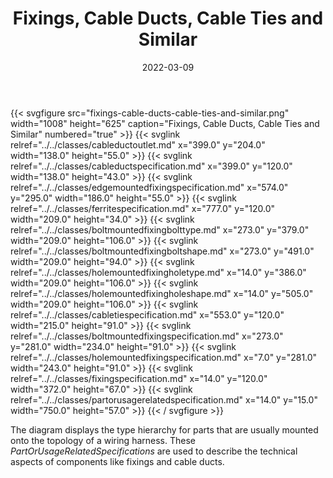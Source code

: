 ﻿---
title: Fixings, Cable Ducts, Cable Ties and Similar
toc: false
type: specs
layout: diagram
date: "2022-03-09"
draft: false
specification: VEC
version: 2.0.0
documentType: "Recommendation"
elementType: Diagram
classes:
  - CableDuctOutlet
  - CableDuctSpecification
  - EdgeMountedFixingSpecification
  - FerriteSpecification
  - BoltMountedFixingBoltType
  - BoltMountedFixingBoltShape
  - HoleMountedFixingHoleType
  - HoleMountedFixingHoleShape
  - CableTieSpecification
  - BoltMountedFixingSpecification
  - HoleMountedFixingSpecification
  - FixingSpecification
  - PartOrUsageRelatedSpecification
menu:
  VEC-2.0.0:    
    parent: component-characteristics
    identifier: component-characteristics/fixings-cable-ducts-cable-ties-and-similar
    weight: 1005013 

# Prev/next pager order (if `docs_section_pager` enabled in `params.toml`)
weight: 1005013
---
{{< svgfigure src="fixings-cable-ducts-cable-ties-and-similar.png" width="1008" height="625" caption="Fixings, Cable Ducts, Cable Ties and Similar" numbered="true" >}}
  {{< svglink relref="../../classes/cableductoutlet.md" x="399.0" y="204.0" width="138.0" height="55.0" >}}
  {{< svglink relref="../../classes/cableductspecification.md" x="399.0" y="120.0" width="138.0" height="43.0" >}}
  {{< svglink relref="../../classes/edgemountedfixingspecification.md" x="574.0" y="295.0" width="186.0" height="55.0" >}}
  {{< svglink relref="../../classes/ferritespecification.md" x="777.0" y="120.0" width="209.0" height="34.0" >}}
  {{< svglink relref="../../classes/boltmountedfixingbolttype.md" x="273.0" y="379.0" width="209.0" height="106.0" >}}
  {{< svglink relref="../../classes/boltmountedfixingboltshape.md" x="273.0" y="491.0" width="209.0" height="94.0" >}}
  {{< svglink relref="../../classes/holemountedfixingholetype.md" x="14.0" y="386.0" width="209.0" height="106.0" >}}
  {{< svglink relref="../../classes/holemountedfixingholeshape.md" x="14.0" y="505.0" width="209.0" height="106.0" >}}
  {{< svglink relref="../../classes/cabletiespecification.md" x="553.0" y="120.0" width="215.0" height="91.0" >}}
  {{< svglink relref="../../classes/boltmountedfixingspecification.md" x="273.0" y="281.0" width="234.0" height="91.0" >}}
  {{< svglink relref="../../classes/holemountedfixingspecification.md" x="7.0" y="281.0" width="243.0" height="91.0" >}}
  {{< svglink relref="../../classes/fixingspecification.md" x="14.0" y="120.0" width="372.0" height="67.0" >}}
  {{< svglink relref="../../classes/partorusagerelatedspecification.md" x="14.0" y="15.0" width="750.0" height="57.0" >}}
{{< / svgfigure >}}
<p> The diagram displays the type hierarchy for parts that are usually mounted onto the topology of a wiring harness. These <i>PartOrUsageRelatedSpecifications</i> are used to describe the technical aspects of components like fixings and cable ducts.      </p>